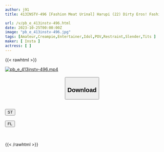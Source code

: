 ```yaml
---
author: j91
title: 413INSTV-496 [Fashion Meat Urinal] Harupi (22) Dirty Eros! Fashion Model’s Sex Situation Is Too Harsh! She Drools And Cums During The Restraint Play. Creampie On Slender Beautiful Body. Gonzo Leaked Video

url: /v/pb_e_413instv-496.html
date: 2023-10-25T00:00:00Z
image: "pb_e_413instv-496.jpg"
tags: [Amateur,Creampie,Entertainer,Idol,POV,Restraint,Slender,Tits ]
maker: [ Insta ]
actress: [ ]
---
```



{{< rawhtml >}}

<div class="video" data-videoid="PJx2QyYvq2F01vp">
    <a href="javascript:;">
        <img src="https://my.j91.asia/v/pb_e_413instv-496.jpg" width="WIDTH" height="HEIGHT" alt="pb_e_413instv-496.mp4" loading="lazy">
    </a>
</div>

<script type="text/javascript" src="https://j91.asia/asset/on-demand-st.js"></script>

<br>
  <link rel="stylesheet" href="https://j91.asia/asset/bs5.css">
  
  <center>
  <button class="btn btn-primary" type="button" data-bs-toggle="collapse" data-bs-target=".multi-collapse" aria-expanded="false" aria-controls="multiCollapseExample1 multiCollapseExample2"><h2>Download</h2></button></center>
</p>
<div class="row">
  <div class="col">
    <div class="collapse multi-collapse" id="multiCollapseExample1">
      <div class="card card-body">
	      	      <br>
<div class="buttons">  
<a href="https://streamtape.to/v/PJx2QyYvq2F01vp"><button class="btn-hover color-3"><i class="fa fa-download"></i> ST</button></a></div>
    </div>
  </div>
</div>
  <div class="col">
    <div class="collapse multi-collapse" id="multiCollapseExample2">
      <div class="card card-body">
	      <br>
<div class="buttons">
    <a href="https://filelions.online/f/xua2u9yrgmth"><button class="btn-hover color-9"><i class="fa fa-download"></i> FL</button></a></div>
<br><br>
      </div>
    </div>
  </div>
</div>

{{< /rawhtml >}}
